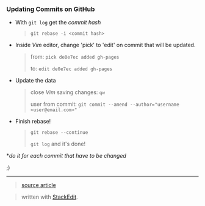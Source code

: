 ### Updating Commits on GitHub

- With `git log` get the <em>commit hash</em>

  > `git rebase -i <commit hash>`

- Inside <em>Vim</em> editor, change 'pick' to 'edit' on commit that will be updated.

  > from: `pick de0e7ec added gh-pages`
  >
  > to: `edit de0e7ec added gh-pages`

- Update the data

  > close <em>Vim</em> saving changes: `qw`
  >
  > user from commit:
  > `git commit --amend --author="username <user@email.com>"`

- Finish rebase!
  > `git rebase --continue`
  >
  > `git log` and it's done!

\*<em>do it for each commit that have to be changed</em>

;)

---

> [source article](https://confluence.atlassian.com/bitbucketserverkb/how-do-you-make-changes-on-a-specific-commit-779171729.html)

> written with [StackEdit](https://stackedit.io/).
